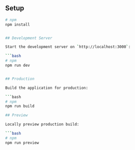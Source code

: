 ## Setup


```bash
# npm
npm install


## Development Server

Start the development server on `http://localhost:3000`:

```bash
# npm
npm run dev


## Production

Build the application for production:

```bash
# npm
npm run build

## Preview

Locally preview production build:

```bash
# npm
npm run preview


